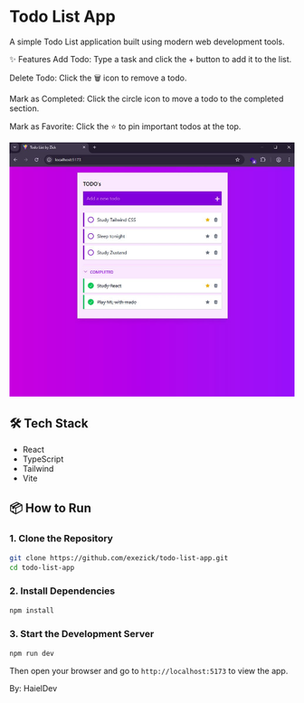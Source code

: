 # Todo List App

A simple Todo List application built using modern web development tools.

✨ Features
Add Todo: Type a task and click the + button to add it to the list.

Delete Todo: Click the 🗑 icon to remove a todo.

Mark as Completed: Click the circle icon to move a todo to the completed section.

Mark as Favorite: Click the ⭐ to pin important todos at the top.

![Todo List Screenshot](./src/assets/todo-app-img.JPG)

## 🛠 Tech Stack

- React
- TypeScript
- Tailwind
- Vite

## 📦 How to Run

### 1. Clone the Repository

```bash
git clone https://github.com/exezick/todo-list-app.git
cd todo-list-app
```

### 2. Install Dependencies

```bash
npm install
```

### 3. Start the Development Server

```bash
npm run dev
```

Then open your browser and go to `http://localhost:5173` to view the app.

By: HaielDev
